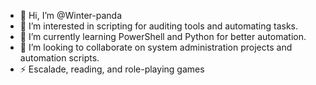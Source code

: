 - 👋 Hi, I’m @Winter-panda
- 👀 I’m interested in scripting for auditing tools and automating tasks.
- 🌱 I’m currently learning PowerShell and Python for better automation.
- 💞️ I’m looking to collaborate on system administration projects and automation scripts.
- ⚡ Escalade, reading, and role-playing games


<!---
Winter-panda/Winter-panda is a ✨ special ✨ repository because its `README.md` (this file) appears on your GitHub profile.
You can click the Preview link to take a look at your changes.
--->

